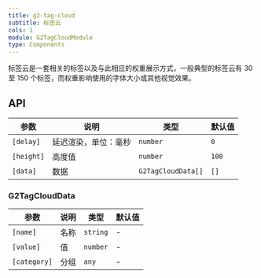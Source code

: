 ```yaml
---
title: g2-tag-cloud
subtitle: 标签云
cols: 1
module: G2TagCloudModule
type: Components
---
```


标签云是一套相关的标签以及与此相应的权重展示方式，一般典型的标签云有 30 至 150 个标签，而权重影响使用的字体大小或其他视觉效果。

## API

| 参数       | 说明               | 类型               | 默认值 |
|------------|------------------|--------------------|--------|
| `[delay]`  | 延迟渲染，单位：毫秒 | `number`           | `0`    |
| `[height]` | 高度值             | `number`           | `100`      |
| `[data]`   | 数据               | `G2TagCloudData[]` | `[]`      |

### G2TagCloudData

| 参数      | 说明 | 类型     | 默认值 |
|-----------|-----|----------|--------|
| `[name]`  | 名称 | `string` | -      |
| `[value]` | 值   | `number` | -      |
| `[category]` | 分组 | `any` | -      |
